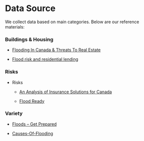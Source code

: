 # Data Source

We collect data based on main categories. Below are our reference materials:

### Buildings & Housing
- [Flooding In Canada & Threats To Real Estate](https://climateinstitute.ca/flood-threats-to-canadas-real-estate/)

- [Flood risk and residential lending](https://www.bankofcanada.ca/2024/01/flood-risk-and-residential-lending/)

### Risks
- Risks

    - [An Analysis of Insurance Solutions for Canada](https://www.publicsafety.gc.ca/cnt/rsrcs/pblctns/dptng-rsng-fld-rsk-2022/index-en.aspx)
  
    - [Flood Ready](https://www.canada.ca/en/campaign/flood-ready/know-the-risks.html)


### Variety
- [Floods – Get Prepared](https://www.getprepared.gc.ca/cnt/hzd/flds-prp-en.aspx)

- [Causes-Of-Flooding](https://www.canada.ca/en/environment-climate-change/services/water-overview/quantity/causes-of-flooding.html)
